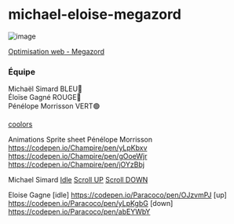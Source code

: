 # michael-eloise-megazord

![image](https://user-images.githubusercontent.com/78884924/151389026-3d871b0e-6c7f-4eca-bce0-bc82472b9860.png)

[Optimisation web - Megazord](https://smnarnold.com/projets/megazord)

### Équipe

Michaël Simard BLEU🔵 </br>
Éloïse Gagné ROUGE🔴 </br>
Pénélope Morrisson VERT🟢

[coolors](https://coolors.co/0c1618-004643-faf4d3-d1ac00-f6be9a)

Animations Sprite sheet
Pénélope Morrisson
https://codepen.io/Champire/pen/yLpKbxv
https://codepen.io/Champire/pen/gOoeWjr
https://codepen.io/Champire/pen/jOYzBbj

Michael Simard
[Idle](https://codepen.io/micha-l-simard/pen/zYpJbjR)
[Scroll UP](https://codepen.io/micha-l-simard/pen/mdpGgJJ)
[Scroll DOWN](https://codepen.io/micha-l-simard/pen/oNpPONR)


Eloise Gagne 
[idle] https://codepen.io/Paracoco/pen/OJzvmPJ
[up] https://codepen.io/Paracoco/pen/yLpKgbG
[down] https://codepen.io/Paracoco/pen/abEYWbY